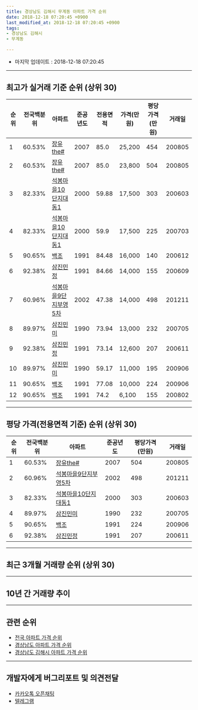 ```yaml
---
title: 경상남도 김해시 무계동 아파트 가격 순위
date: 2018-12-18 07:20:45 +0900
last_modified_at: 2018-12-18 07:20:45 +0900
tags:
- 경상남도 김해시
- 무계동

---
```


* 마지막 업데이트 : 2018-12-18 07:20:45

---

## 최고가 실거래 기준 순위 (상위 30)


|순위|전국백분위|아파트|준공년도|전용면적|가격(만원)|평당가격(만원)|거래일|
|---|---|---|---|---|---|---|---|
|1|60.53%|[장유the#](https://search.naver.com/search.naver?query=%EA%B2%BD%EC%83%81%EB%82%A8%EB%8F%84+%EA%B9%80%ED%95%B4%EC%8B%9C+%EB%AC%B4%EA%B3%84%EB%8F%99+%EC%9E%A5%EC%9C%A0the%23)|2007|85.0|25,200|454|200805|
|2|60.53%|[장유the#](https://search.naver.com/search.naver?query=%EA%B2%BD%EC%83%81%EB%82%A8%EB%8F%84+%EA%B9%80%ED%95%B4%EC%8B%9C+%EB%AC%B4%EA%B3%84%EB%8F%99+%EC%9E%A5%EC%9C%A0the%23)|2007|85.0|23,800|504|200805|
|3|82.33%|[석봉마을10단지대동1](https://search.naver.com/search.naver?query=%EA%B2%BD%EC%83%81%EB%82%A8%EB%8F%84+%EA%B9%80%ED%95%B4%EC%8B%9C+%EB%AC%B4%EA%B3%84%EB%8F%99+%EC%84%9D%EB%B4%89%EB%A7%88%EC%9D%8410%EB%8B%A8%EC%A7%80%EB%8C%80%EB%8F%991)|2000|59.88|17,500|303|200603|
|4|82.33%|[석봉마을10단지대동1](https://search.naver.com/search.naver?query=%EA%B2%BD%EC%83%81%EB%82%A8%EB%8F%84+%EA%B9%80%ED%95%B4%EC%8B%9C+%EB%AC%B4%EA%B3%84%EB%8F%99+%EC%84%9D%EB%B4%89%EB%A7%88%EC%9D%8410%EB%8B%A8%EC%A7%80%EB%8C%80%EB%8F%991)|2000|59.9|17,500|225|200703|
|5|90.65%|[백조](https://search.naver.com/search.naver?query=%EA%B2%BD%EC%83%81%EB%82%A8%EB%8F%84+%EA%B9%80%ED%95%B4%EC%8B%9C+%EB%AC%B4%EA%B3%84%EB%8F%99+%EB%B0%B1%EC%A1%B0)|1991|84.48|16,000|140|200612|
|6|92.38%|[삼진민정](https://search.naver.com/search.naver?query=%EA%B2%BD%EC%83%81%EB%82%A8%EB%8F%84+%EA%B9%80%ED%95%B4%EC%8B%9C+%EB%AC%B4%EA%B3%84%EB%8F%99+%EC%82%BC%EC%A7%84%EB%AF%BC%EC%A0%95)|1991|84.66|14,000|155|200609|
|7|60.96%|[석봉마을9단지부영5차](https://search.naver.com/search.naver?query=%EA%B2%BD%EC%83%81%EB%82%A8%EB%8F%84+%EA%B9%80%ED%95%B4%EC%8B%9C+%EB%AC%B4%EA%B3%84%EB%8F%99+%EC%84%9D%EB%B4%89%EB%A7%88%EC%9D%849%EB%8B%A8%EC%A7%80%EB%B6%80%EC%98%815%EC%B0%A8)|2002|47.38|14,000|498|201211|
|8|89.97%|[삼진민미](https://search.naver.com/search.naver?query=%EA%B2%BD%EC%83%81%EB%82%A8%EB%8F%84+%EA%B9%80%ED%95%B4%EC%8B%9C+%EB%AC%B4%EA%B3%84%EB%8F%99+%EC%82%BC%EC%A7%84%EB%AF%BC%EB%AF%B8)|1990|73.94|13,000|232|200705|
|9|92.38%|[삼진민정](https://search.naver.com/search.naver?query=%EA%B2%BD%EC%83%81%EB%82%A8%EB%8F%84+%EA%B9%80%ED%95%B4%EC%8B%9C+%EB%AC%B4%EA%B3%84%EB%8F%99+%EC%82%BC%EC%A7%84%EB%AF%BC%EC%A0%95)|1991|73.14|12,600|207|200611|
|10|89.97%|[삼진민미](https://search.naver.com/search.naver?query=%EA%B2%BD%EC%83%81%EB%82%A8%EB%8F%84+%EA%B9%80%ED%95%B4%EC%8B%9C+%EB%AC%B4%EA%B3%84%EB%8F%99+%EC%82%BC%EC%A7%84%EB%AF%BC%EB%AF%B8)|1990|59.17|11,000|195|200906|
|11|90.65%|[백조](https://search.naver.com/search.naver?query=%EA%B2%BD%EC%83%81%EB%82%A8%EB%8F%84+%EA%B9%80%ED%95%B4%EC%8B%9C+%EB%AC%B4%EA%B3%84%EB%8F%99+%EB%B0%B1%EC%A1%B0)|1991|77.08|10,000|224|200906|
|12|90.65%|[백조](https://search.naver.com/search.naver?query=%EA%B2%BD%EC%83%81%EB%82%A8%EB%8F%84+%EA%B9%80%ED%95%B4%EC%8B%9C+%EB%AC%B4%EA%B3%84%EB%8F%99+%EB%B0%B1%EC%A1%B0)|1991|74.2|6,100|155|200802|


---

## 평당 가격(전용면적 기준) 순위 (상위 30)


|순위|전국백분위|아파트|준공년도|평당가격(만원)|거래일|
|---|---|---|---|---|---|
|1|60.53%|[장유the#](https://search.naver.com/search.naver?query=%EA%B2%BD%EC%83%81%EB%82%A8%EB%8F%84+%EA%B9%80%ED%95%B4%EC%8B%9C+%EB%AC%B4%EA%B3%84%EB%8F%99+%EC%9E%A5%EC%9C%A0the%23)|2007|504|200805|
|2|60.96%|[석봉마을9단지부영5차](https://search.naver.com/search.naver?query=%EA%B2%BD%EC%83%81%EB%82%A8%EB%8F%84+%EA%B9%80%ED%95%B4%EC%8B%9C+%EB%AC%B4%EA%B3%84%EB%8F%99+%EC%84%9D%EB%B4%89%EB%A7%88%EC%9D%849%EB%8B%A8%EC%A7%80%EB%B6%80%EC%98%815%EC%B0%A8)|2002|498|201211|
|3|82.33%|[석봉마을10단지대동1](https://search.naver.com/search.naver?query=%EA%B2%BD%EC%83%81%EB%82%A8%EB%8F%84+%EA%B9%80%ED%95%B4%EC%8B%9C+%EB%AC%B4%EA%B3%84%EB%8F%99+%EC%84%9D%EB%B4%89%EB%A7%88%EC%9D%8410%EB%8B%A8%EC%A7%80%EB%8C%80%EB%8F%991)|2000|303|200603|
|4|89.97%|[삼진민미](https://search.naver.com/search.naver?query=%EA%B2%BD%EC%83%81%EB%82%A8%EB%8F%84+%EA%B9%80%ED%95%B4%EC%8B%9C+%EB%AC%B4%EA%B3%84%EB%8F%99+%EC%82%BC%EC%A7%84%EB%AF%BC%EB%AF%B8)|1990|232|200705|
|5|90.65%|[백조](https://search.naver.com/search.naver?query=%EA%B2%BD%EC%83%81%EB%82%A8%EB%8F%84+%EA%B9%80%ED%95%B4%EC%8B%9C+%EB%AC%B4%EA%B3%84%EB%8F%99+%EB%B0%B1%EC%A1%B0)|1991|224|200906|
|6|92.38%|[삼진민정](https://search.naver.com/search.naver?query=%EA%B2%BD%EC%83%81%EB%82%A8%EB%8F%84+%EA%B9%80%ED%95%B4%EC%8B%9C+%EB%AC%B4%EA%B3%84%EB%8F%99+%EC%82%BC%EC%A7%84%EB%AF%BC%EC%A0%95)|1991|207|200611|


---

## 최근 3개월 거래량 순위 (상위 30)


<div style="width:100%;">
    <canvas id="deal_count_ranking" height="250"></canvas>
</div>


<script>
new Chart(document.getElementById("deal_count_ranking"), {
    type: 'horizontalBar',
    data: {
        labels: ['석봉마을9단지부영5차', '석봉마을10단지대동1', '장유the#'],
        datasets: [{
            label: '실거래 수',
            data: [16, 13, 4],
            borderColor: "rgba(255, 0, 128, 1)",
            backgroundColor: "rgba(255, 0, 128, 0.5)",
            fill: false,
        }]
    },
    options: {
        responsive: true,
        title: {
            display: true,
            text: '최근 3개월 거래량 순위'
        },
        tooltips: {
            mode: 'index',
            intersect: false,
            callbacks: {
                title: function(tooltipItems, data) {
                    return "실거래 수:";
                },
                label: function(tooltipItem, data) {
                    return data.labels[tooltipItem.index] + ": " + tooltipItem.xLabel;
                }
            }
        },
        hover: {
            mode: 'nearest',
            intersect: true
        },
        scales: {
            xAxes: [{
                display: true,
                scaleLabel: {
                    display: true,
                    labelString: '실거래 수'
                },
                ticks: {
                    suggestedMin: 0,
                }
            }],
            yAxes: [{
                display: true,
                ticks: {
                    autoSkip: false,
                    callback: function(value, index, values) {
                        if (value.length > 15)
                            return value.substr(0, 13) + "...";
                        else
                            return value;
                    }
                },
                scaleLabel: {
                    display: false,
                }
            }]
        }
    }
});

</script>


---

## 10년 간 거래량 추이


<div style="width:100%;">
    <canvas id="deal_progress" height="250"></canvas>
</div>

<script>
new Chart(document.getElementById("deal_progress"), {
    type: 'line',
    data: {
        labels: ['200812','200901','200902','200903','200904','200905','200906','200907','200908','200909','200910','200911','200912','201001','201002','201003','201004','201005','201006','201007','201008','201009','201010','201011','201012','201101','201102','201103','201104','201105','201106','201107','201108','201109','201110','201111','201112','201201','201202','201203','201204','201205','201206','201207','201208','201209','201210','201211','201212','201301','201302','201303','201304','201305','201306','201307','201308','201309','201310','201311','201312','201401','201402','201403','201404','201405','201406','201407','201408','201409','201410','201411','201412','201501','201502','201503','201504','201505','201506','201507','201508','201509','201510','201511','201512','201601','201602','201603','201604','201605','201606','201607','201608','201609','201610','201611','201612','201701','201702','201703','201704','201705','201706','201707','201708','201709','201710','201711','201712','201801','201802','201803','201804','201805','201806','201807','201808','201809','201810','201811','201812'],
        datasets: [{
            label: '실거래 수',
            pointRadius: 1,
            data: [7, 8, 10, 13, 7, 12, 9, 9, 15, 22, 16, 23, 27, 24, 31, 43, 41, 30, 29, 22, 28, 20, 27, 17, 21, 18, 12, 12, 14, 10, 10, 11, 19, 5, 16, 9, 10, 7, 11, 10, 6, 7, 5, 5, 6, 16, 27, 57, 36, 17, 19, 19, 29, 41, 19, 21, 30, 18, 36, 23, 29, 21, 47, 33, 32, 30, 26, 34, 34, 30, 35, 35, 23, 22, 17, 48, 23, 19, 39, 30, 19, 22, 30, 30, 13, 14, 16, 24, 18, 20, 29, 21, 15, 28, 22, 13, 11, 10, 16, 25, 23, 21, 20, 26, 17, 15, 12, 9, 9, 20, 15, 14, 18, 15, 9, 4, 5, 11, 14, 19, 0],
            borderColor: "rgba(255, 201, 14, 1)",
            backgroundColor: "rgba(255, 201, 14, 0.5)",
            fill: true,
        }]
    },
    options: {
        responsive: true,
        title: {
            display: true,
            text: '10년간 거래량 추이'
        },
        tooltips: {
            mode: 'index',
            intersect: false,
        },
        hover: {
            mode: 'nearest',
            intersect: true
        },
        scales: {
            xAxes: [{
                display: true,
                scaleLabel: {
                    display: true,
                    labelString: '년/월'
                }
            }],
            yAxes: [{
                display: true,
                ticks: {
                    suggestedMin: 0,
                },
                scaleLabel: {
                    display: true,
                    labelString: '실거래 수'
                }
            }]
        }
    }
});

</script>


---

## 관련 순위

- [전국 아파트 가격 순위](https://inasie.github.io/apt-ranking/전국)
- [경상남도 아파트 가격 순위](https://inasie.github.io/apt-ranking/경상남도)
- [경상남도 김해시 아파트 가격 순위](https://inasie.github.io/apt-ranking/경상남도-김해시)


---

## 개발자에게 버그리포트 및 의견전달

- [카카오톡 오픈채팅](https://open.kakao.com/o/gLJUAP4)
- [텔레그램](https://t.me/inasie)

